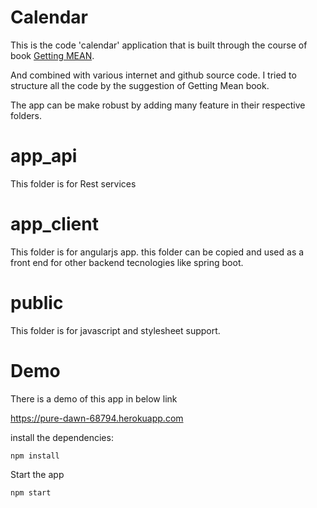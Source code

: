 # Calendar

This is the code 'calendar' application that is built through the course of book [Getting MEAN](https://www.manning.com/books/getting-mean-with-mongo-express-angular-and-node).

And combined with various internet and github source code. I tried to structure all the code by the suggestion of Getting Mean book.

The app can be make robust by adding many feature in their respective folders.

# app_api

This folder is for Rest services

# app_client

This folder is for angularjs app. this folder can be copied and used as a front end for other backend tecnologies like
spring boot.

# public

This folder is for javascript and stylesheet support.


# Demo

There is a demo of this app in below link

https://pure-dawn-68794.herokuapp.com



install the dependencies:

`npm install`

Start the app

`npm start`